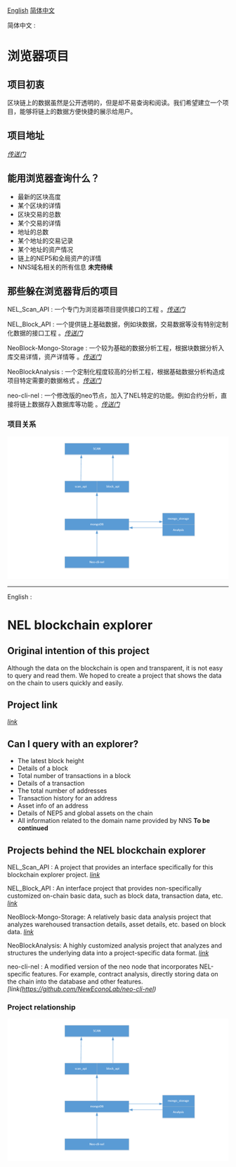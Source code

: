 [English](#en) [简体中文](#zh)

<a name="zh">简体中文 : </a>

# 浏览器项目

## 项目初衷
区块链上的数据虽然是公开透明的，但是却不易查询和阅读。我们希望建立一个项目，能够将链上的数据方便快捷的展示给用户。

## 项目地址
_[传送门](https://github.com/NewEconoLab/NELBrowser-Web-React.git)_

## 能用浏览器查询什么？
 - 最新的区块高度
 - 某个区块的详情
 - 区块交易的总数
 - 某个交易的详情
 - 地址的总数
 - 某个地址的交易记录
 - 某个地址的资产情况
 - 链上的NEP5和全局资产的详情
 - NNS域名相关的所有信息
 **未完待续**

## 那些躲在浏览器背后的项目
 NEL_Scan_API : 一个专门为浏览器项目提供接口的工程 。_[传送门](https://github.com/NewEconoLab/NEL_Scan_API)_ 

 NEL_Block_API : 一个提供链上基础数据，例如块数据，交易数据等没有特别定制化数据的接口工程 。_[传送门](https://github.com/NewEconoLab/NEO_Block_API)_ 

 NeoBlock-Mongo-Storage : 一个较为基础的数据分析工程，根据块数据分析入库交易详情，资产详情等 。_[传送门](https://github.com/NewEconoLab/NeoBlock-Mongo-Storage)_ 

 NeoBlockAnalysis : 一个定制化程度较高的分析工程，根据基础数据分析构造成项目特定需要的数据格式 。_[传送门](https://github.com/NewEconoLab/NeoBlockAnalysis)_ 

 neo-cli-nel : 一个修改版的neo节点，加入了NEL特定的功能。例如合约分析，直接将链上数据存入数据库等功能 。_[传送门](https://github.com/NewEconoLab/neo-cli-nel)_ 
 
 ### 项目关系
![RelationShip](relation.png)


***

<a name="en">English : </a>

# NEL blockchain explorer

## Original intention of this project
Although the data on the blockchain is open and transparent, it is not easy to query and read them. We hoped to create a project that shows the data on the chain to users quickly and easily.

## Project link
_[link](https://github.com/NewEconoLab/NELBrowser-Web-React.git)_

## Can I query with an explorer?
 - The latest block height
 - Details of a block
 - Total number of transactions in a block
 - Details of a transaction
 - The total number of addresses
 - Transaction history for an address
 - Asset info of an address
 - Details of NEP5 and global assets on the chain
 - All information related to the domain name provided by NNS
 **To be continued**

## Projects behind the NEL blockchain explorer
 
NEL_Scan_API : A project that provides an interface specifically for this blockchain explorer project. _[link](https://github.com/NewEconoLab/NEL_Scan_API)_

NEL_Block_API : An interface project that provides non-specifically customized on-chain basic data, such as block data, transaction data, etc. _[link](https://github.com/NewEconoLab/NEO_Block_API)_

NeoBlock-Mongo-Storage: A relatively basic data analysis project that analyzes warehoused transaction details, asset details, etc. based on block data. _[link](https://github.com/NewEconoLab/NeoBlock-Mongo-Storage)_

NeoBlockAnalysis: A highly customized analysis project that analyzes and structures the underlying data into a project-specific data format. _[link](https://github.com/NewEconoLab/NeoBlockAnalysis)_

neo-cli-nel : A modified version of the neo node that incorporates NEL-specific features. For example, contract analysis, directly storing data on the chain into the database and other features. _[link(https://github.com/NewEconoLab/neo-cli-nel)_
 
 ### Project relationship
![RelationShip](relation.png)
